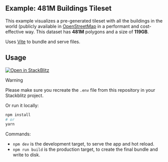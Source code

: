 ## Example: 481M Buildings Tileset

This example visualizes a pre-generated tileset with all the buildings in the world (publicly available in [OpenStreetMap](https://console.cloud.google.com/marketplace/product/openstreetmap/geo-openstreetmap) in a performant and cost-effective way. This dataset has **481M** polygons and a size of **119GB**.

Uses [Vite](https://vitejs.dev/) to bundle and serve files.

## Usage

[![Open in StackBlitz](https://developer.stackblitz.com/img/open_in_stackblitz.svg)](https://stackblitz.com/github/CartoDB/deck.gl-examples/tree/master/tileset-buildings?file=index.ts)

> [!WARNING]
> Please make sure you recreate the `.env` file from this repository in your Stackblitz project.

Or run it locally:

```bash
npm install
# or
yarn
```

Commands:

- `npm dev` is the development target, to serve the app and hot reload.
- `npm run build` is the production target, to create the final bundle and write to disk.
